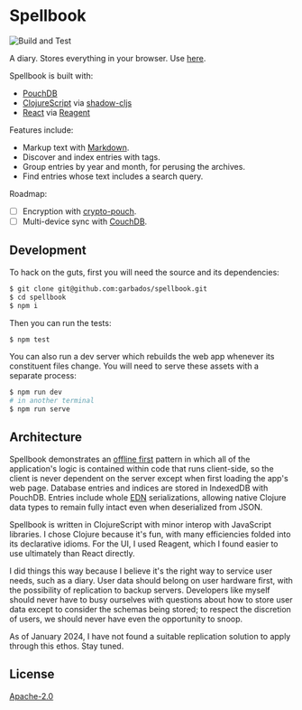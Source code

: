 # Spellbook

![Build and Test](https://github.com/garbados/spellbook/actions/workflows/tests.yaml/badge.svg)

A diary. Stores everything in your browser. Use [here](https://garbados.github.io/spellbook).

Spellbook is built with:

- [PouchDB](https://pouchdb.com/)
- [ClojureScript](https://clojurescript.org/) via [shadow-cljs](https://shadow-cljs.github.io/docs/UsersGuide.html)
- [React](https://react.dev/) via [Reagent](https://reagent-project.github.io/)

Features include:

- Markup text with [Markdown](https://www.markdownguide.org/).
- Discover and index entries with tags.
- Group entries by year and month, for perusing the archives.
- Find entries whose text includes a search query.

Roadmap:

- [ ] Encryption with [crypto-pouch](https://github.com/calvinmetcalf/crypto-pouch).
- [ ] Multi-device sync with [CouchDB](https://couchdb.apache.org/).

## Development

To hack on the guts, first you will need the source and its dependencies:

```sh
$ git clone git@github.com:garbados/spellbook.git
$ cd spellbook
$ npm i
```

Then you can run the tests:

```sh
$ npm test
```

You can also run a dev server which rebuilds the web app whenever its constituent files change. You will need to serve these assets with a separate process:

```sh
$ npm run dev
# in another terminal
$ npm run serve
```

## Architecture

Spellbook demonstrates an [offline first](https://offlinefirst.org/) pattern in which all of the application's logic is contained within code that runs client-side, so the client is never dependent on the server except when first loading the app's web page. Database entries and indices are stored in IndexedDB with PouchDB. Entries include whole [EDN](https://github.com/edn-format/edn#edn) serializations, allowing native Clojure data types to remain fully intact even when deserialized from JSON.

Spellbook is written in ClojureScript with minor interop with JavaScript libraries. I chose Clojure because it's fun, with many efficiencies folded into its declarative idioms. For the UI, I used Reagent, which I found easier to use ultimately than React directly.

I did things this way because I believe it's the right way to service user needs, such as a diary. User data should belong on user hardware first, with the possibility of replication to backup servers. Developers like myself should never have to busy ourselves with questions about how to store user data except to consider the schemas being stored; to respect the discretion of users, we should never have even the opportunity to snoop.

As of January 2024, I have not found a suitable replication solution to apply through this ethos. Stay tuned.

## License

[Apache-2.0](https://opensource.org/license/apache-2-0/)
